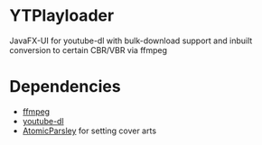 # YTPlayloader
JavaFX-UI for youtube-dl with bulk-download support and inbuilt conversion to certain CBR/VBR via ffmpeg

# Dependencies
- [ffmpeg](https://ffmpeg.org/)
- [youtube-dl](https://youtube-dl.org/)
- [AtomicParsley](http://atomicparsley.sourceforge.net/) for setting cover arts

